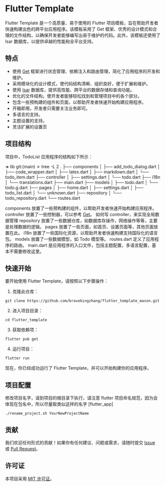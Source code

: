 # Flutter Template

Flutter Template 是一个高质量、易于使用的 Flutter 项目模板，旨在帮助开发者快速构建出色的跨平台应用程序。该模板采用了 Get 框架、优秀的设计模式和合理的文件结构，以确保开发者能够编写出易于维护的代码。此外，该模板还使用了 Isar 数据库，以提供卓越的性能和全平台支持。

## 特点

- 使用 [Get](https://pub.dev/packages/get) 框架进行状态管理、依赖注入和路由管理，简化了应用程序的开发和维护。
- 采用模块化的设计模式，使代码结构清晰、组织良好，便于扩展和维护。
- 使用 [Isar](https://pub.dev/packages/isar) 数据库，提供高性能、跨平台的数据存储和查询功能。
- 优化的文件结构，使开发者能够轻松找到和管理项目中的各个部分。
- 包含一些预构建的组件和页面，以帮助开发者快速开始构建应用程序。
- 开箱即用，开发者只需要关注业务即可。
- 多语言的支持。
- 主题设置的支持。
- 灵活扩展的设置页

## 项目结构

项目中，TodoList 应用程序的结构如下所示：

➜ lib git:(main) ✗ tree -L 2
.
├── components
│ ├── add_todo_dialog.dart
│ ├── code_wrapper.dart
│ ├── latex.dart
│ ├── markdown.dart
│ └── todo_item.dart
├── controller
│ ├── settings.dart
│ └── todo.dart
├── i18n
│ └── translations.dart
├── main.dart
├── models
│ ├── todo.dart
│ └── todo.g.dart
├── pages
│ ├── home.dart
│ ├── settings.dart
│ ├── todo_list.dart
│ └── unknown.dart
├── repository
│ └── todo_repository.dart
└── routes.dart

components 放置了一些预构建的组件，以帮助开发者快速开始构建应用程序。
controller 放置了一些控制器，可以参考 [Get](https://pub.dev/packages/get)。 如何写 controller，来实现全局数据管理
repository 放置了一些数据仓库，如数据库存操作，网络操作等等，主要是处理数据的逻辑。
pages 放置了一些页面，如首页、设置页面等，其他页面放置在此。
i18n 放置了一些国际化资源，以帮助开发者快速构建支持国际化的语言包。
models 放置了一些数据模型，如 Todo 模型等。
routes.dart 定义了应用程序的路由。
main.dart 是应用程序的入口文件，包括主题配置，多语言配置，基本不需要修改这里。

## 快速开始

要开始使用 Flutter Template，请按照以下步骤操作：

1. 克隆此仓库：

```
git clone https://github.com/bravekingzhang/flutter_template_mason.git
```

2. 进入项目目录：

```
cd flutter_template
```

3. 获取依赖项：

```
flutter pub get
```

4. 运行项目：

```
flutter run
```

现在，你已经成功运行了 Flutter Template，并可以开始构建你的应用程序。

## 项目配置

修改项目名字，请到项目的根目录下执行，请注意 flutter 项目命名规范，因为会体现在包名中，所以尽量取类似这样的名字 [flutter_app]

```shell
./rename_project.sh YourNewProjectName
```

## 贡献

我们欢迎任何形式的贡献！如果你有任何建议、问题或需求，请随时提交 [Issue](https://github.com/bravekingzhang/flutter_template_mason/issues) 或 [Pull Request](https://github.com/your_username/flutter_template/pulls)。

## 许可证

本项目采用 [MIT 许可证](https://github.com/bravekingzhang/flutter_template_mason/blob/main/LICENSE)。
